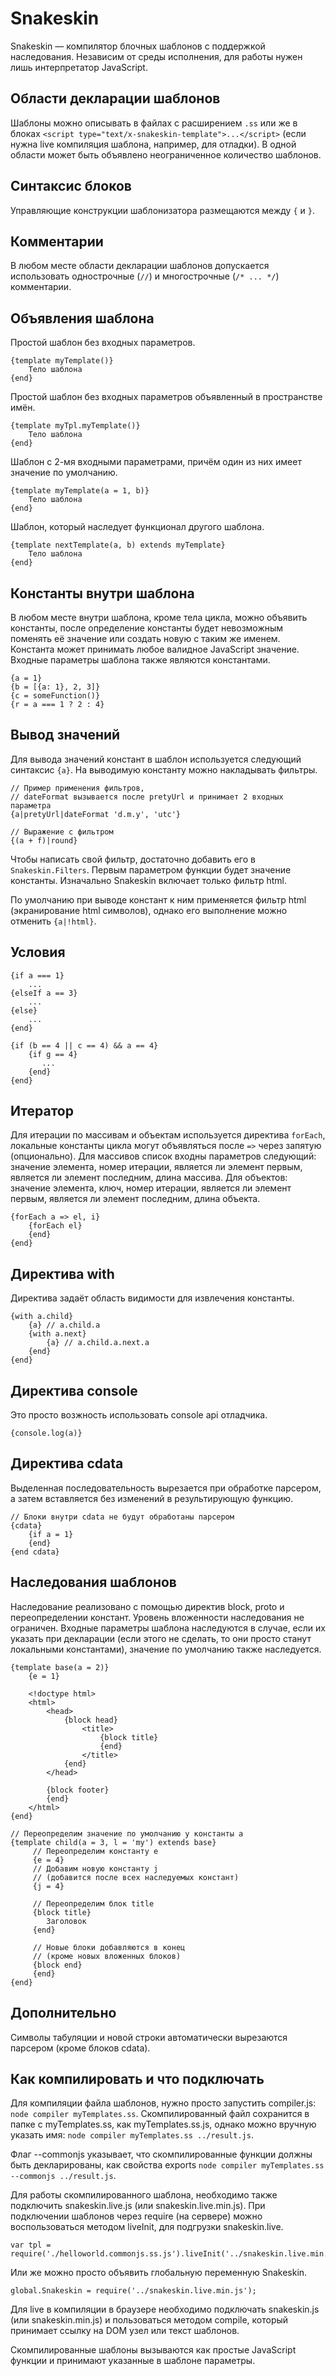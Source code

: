# Snakeskin

Snakeskin — компилятор блочных шаблонов c поддержкой наследования.
Независим от среды исполнения, для работы нужен лишь интерпретатор JavaScript.

## Области декларации шаблонов

Шаблоны можно описывать в файлах с расширением `.ss` или же в блоках `<script type="text/x-snakeskin-template">...</script>` (если нужна live компиляция шаблона, например, для отладки).
В одной области может быть объявлено неограниченное количество шаблонов.

## Синтаксис блоков

Управляющие конструкции шаблонизатора размещаются между `{` и `}`.

## Комментарии

В любом месте области декларации шаблонов допускается использовать однострочные (`//`) и многострочные (`/* ... */`)
комментарии.

## Объявления шаблона

Простой шаблон без входных параметров.

    {template myTemplate()}
        Тело шаблона
    {end}

Простой шаблон без входных параметров объявленный в пространстве имён.

    {template myTpl.myTemplate()}
        Тело шаблона
    {end}

Шаблон с 2-мя входными параметрами, причём один из них имеет значение по умолчанию.

    {template myTemplate(a = 1, b)}
        Тело шаблона
    {end}

Шаблон, который наследует функционал другого шаблона.

    {template nextTemplate(a, b) extends myTemplate}
        Тело шаблона
    {end}

## Константы внутри шаблона

В любом месте внутри шаблона, кроме тела цикла, можно объявить константы,
после определение константы будет невозможным поменять её значение
или создать новую с таким же именем. Константа может принимать любое валидное JavaScript значение.
Входные параметры шаблона также являются константами.

    {a = 1}
    {b = [{a: 1}, 2, 3]}
    {c = someFunction()}
    {r = a === 1 ? 2 : 4}

## Вывод значений

Для вывода значений констант в шаблон используется следующий синтаксис `{a}`.
На выводимую константу можно накладывать фильтры.

    // Пример применения фильтров,
    // dateFormat вызывается после pretyUrl и принимает 2 входных параметра
    {a|pretyUrl|dateFormat 'd.m.y', 'utc'}
    
    // Выражение c фильтром
    {(a + f)|round}

Чтобы написать свой фильтр, достаточно добавить его в `Snakeskin.Filters`.
Первым параметром функции будет значение константы. Изначально Snakeskin включает только фильтр html.

По умолчанию при выводе констант к ним применяется фильтр html (экранирование html символов),
однако его выполнение можно отменить `{a|!html}`.

## Условия

    {if a === 1}
        ...
    {elseIf a == 3}
        ...
    {else}
        ...
    {end}
    
    {if (b == 4 || c == 4) && a == 4}
        {if g == 4}
           ...
        {end}
    {end}

## Итератор

Для итерации по массивам и объектам используется директива `forEach`,
локальные константы цикла могут объявляться после `=>` через запятую (опционально).
Для массивов список входны параметров следующий:
значение элемента, номер итерации, является ли элемент первым, является ли элемент последним, длина массива.
Для объектов:
значение элемента, ключ, номер итерации, является ли элемент первым, является ли элемент последним, длина объекта.

    {forEach a => el, i}
        {forEach el}
        {end}
    {end}
    
## Директива with

Директива задаёт область видимости для извлечения константы. 

    {with a.child}
        {a} // a.child.a
        {with a.next}
            {a} // a.child.a.next.a
        {end}
    {end}

## Директива console

Это просто возжность использовать console api отладчика.

    {console.log(a)}

## Директива cdata

Выделенная последовательность вырезается при обработке парсером, а затем вставляется без изменений в результирующую функцию.
    
    // Блоки внутри cdata не будут обработаны парсером
    {cdata}
        {if a = 1}
        {end}
    {end cdata}

## Наследования шаблонов

Наследование реализовано с помощью директив block, proto и переопределении констант.
Уровень вложенности наследования не ограничен. Входные параметры шаблона наследуются в случае,
если их указать при декларации (если этого не сделать, то они просто станут локальными константами),
значение по умолчанию также наследуется.

    {template base(a = 2)}
        {e = 1}
        
        <!doctype html>
        <html>
            <head>
                {block head}
                    <title>
                        {block title}
                        {end}
                    </title>
                {end}
            </head>
            
            {block footer}
            {end}
        </html>
    {end}
    
    // Переопределим значение по умолчанию у константы a
    {template child(a = 3, l = 'my') extends base}
         // Переопределим константу e
         {e = 4}
         // Добавим новую константу j
         // (добавится после всех наследуемых констант)
         {j = 4}
         
         // Переопределим блок title
         {block title}
            Заголовок
         {end}
         
         // Новые блоки добавляются в конец
         // (кроме новых вложенных блоков)
         {block end}
         {end}
    {end}

## Дополнительно

Символы табуляции и новой строки автоматически вырезаются парсером (кроме блоков cdata).

## Как компилировать и что подключать

Для компиляции файла шаблонов, нужно просто запустить compiler.js: `node compiler myTemplates.ss`.
Скомпилированный файл сохранится в папке с myTemplates.ss, как myTemplates.ss.js, однако можно вручную указать имя:
`node compiler myTemplates.ss ../result.js`.

Флаг --commonjs указывает, что скомпилированные функции должны быть декларированы, как свойства exports
`node compiler myTemplates.ss --commonjs ../result.js`.

Для работы скомпилированного шаблона, необходимо также подключить snakeskin.live.js (или snakeskin.live.min.js).
При подключении шаблонов через require (на сервере) можно воспользоваться методом liveInit, для подгрузки snakeskin.live.

    var tpl = require('./helloworld.commonjs.ss.js').liveInit('../snakeskin.live.min.js');

Или же можно просто объявить глобальную переменную Snakeskin.

    global.Snakeskin = require('../snakeskin.live.min.js');

Для live в компиляции в браузере необходимо подключать snakeskin.js (или snakeskin.min.js) и пользоваться методом
compile, который принимает ссылку на DOM узел или текст шаблонов.

Скомпилированные шаблоны вызываются как простые JavaScript функции и принимают указанные в шаблоне параметры.
